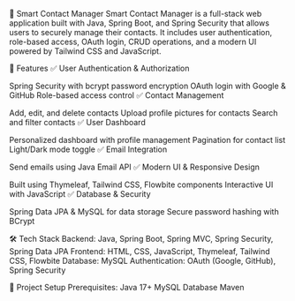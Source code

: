 📒 Smart Contact Manager
Smart Contact Manager is a full-stack web application built with Java, Spring Boot, and Spring Security that allows users to securely manage their contacts. It includes user authentication, role-based access, OAuth login, CRUD operations, and a modern UI powered by Tailwind CSS and JavaScript.

🚀 Features
✅ User Authentication & Authorization

Spring Security with bcrypt password encryption
OAuth login with Google & GitHub
Role-based access control
✅ Contact Management

Add, edit, and delete contacts
Upload profile pictures for contacts
Search and filter contacts
✅ User Dashboard

Personalized dashboard with profile management
Pagination for contact list
Light/Dark mode toggle
✅ Email Integration

Send emails using Java Email API
✅ Modern UI & Responsive Design

Built using Thymeleaf, Tailwind CSS, Flowbite components
Interactive UI with JavaScript
✅ Database & Security

Spring Data JPA & MySQL for data storage
Secure password hashing with BCrypt

🛠️ Tech Stack
Backend: Java, Spring Boot, Spring MVC, Spring Security, Spring Data JPA
Frontend: HTML, CSS, JavaScript, Thymeleaf, Tailwind CSS, Flowbite
Database: MySQL
Authentication: OAuth (Google, GitHub), Spring Security

📂 Project Setup
Prerequisites:
Java 17+
MySQL Database
Maven
